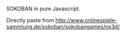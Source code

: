 SOKOBAN in pure Javascript.

Directly paste from http://www.onlinespiele-sammlung.de/sokoban/sokobangames/nx3d/
